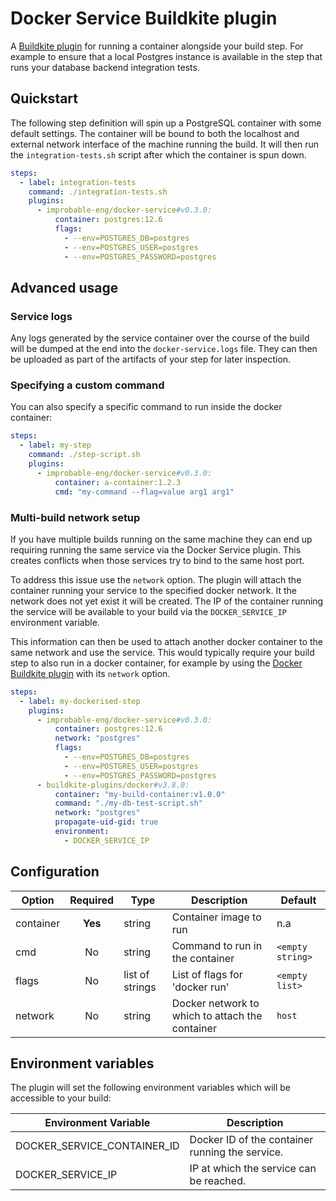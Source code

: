 # Docker Service Buildkite plugin

A [Buildkite plugin](https://buildkite.com/docs/agent/v3/plugins) for running a container alongside
your build step. For example to ensure that a local Postgres instance is available in the step that
runs your database backend integration tests.

## Quickstart

The following step definition will spin up a PostgreSQL container with some default settings. The
container will be bound to both the localhost and external network interface of the machine running
the build. It will then run the `integration-tests.sh` script after which the container is spun
down.

```yaml
steps:
  - label: integration-tests
    command: ./integration-tests.sh
    plugins:
      - improbable-eng/docker-service#v0.3.0:
          container: postgres:12.6
          flags:
            - --env=POSTGRES_DB=postgres
            - --env=POSTGRES_USER=postgres
            - --env=POSTGRES_PASSWORD=postgres
```

## Advanced usage

### Service logs

Any logs generated by the service container over the course of the build will be dumped at the end
into the `docker-service.logs` file. They can then be uploaded as part of the artifacts of your step
for later inspection.

### Specifying a custom command

You can also specify a specific command to run inside the docker container:

```yaml
steps:
  - label: my-step
    command: ./step-script.sh
    plugins:
      - improbable-eng/docker-service#v0.3.0:
          container: a-container:1.2.3
          cmd: "my-command --flag=value arg1 arg1"
```

### Multi-build network setup

If you have multiple builds running on the same machine they can end up requiring running the same
service via the Docker Service plugin. This creates conflicts when those services try to bind to the
same host port.

To address this issue use the `network` option. The plugin will attach the container running your
service to the specified docker network. It the network does not yet exist it will be created. The
IP of the container running the service will be available to your build via the `DOCKER_SERVICE_IP`
environment variable.

This information can then be used to attach another docker container to the same network and use the
service. This would typically require your build step to also run in a docker container, for example
by using the [Docker Buildkite plugin] with its `network` option.

```yaml
steps:
  - label: my-dockerised-step
    plugins:
      - improbable-eng/docker-service#v0.3.0:
          container: postgres:12.6
          network: "postgres"
          flags:
            - --env=POSTGRES_DB=postgres
            - --env=POSTGRES_USER=postgres
            - --env=POSTGRES_PASSWORD=postgres
      - buildkite-plugins/docker#v3.8.0:
          container: "my-build-container:v1.0.0"
          command: "./my-db-test-script.sh"
          network: "postgres"
          propagate-uid-gid: true
          environment:
            - DOCKER_SERVICE_IP
```

[Docker Buildkite plugin]: https://github.com/buildkite-plugins/docker-buildkite-plugin

## Configuration

| Option    | Required | Type            | Description                                     | Default          |
| --------- | :------: | --------------- | ----------------------------------------------- | ---------------- |
| container | **Yes**  | string          | Container image to run                          | n.a              |
| cmd       |    No    | string          | Command to run in the container                 | `<empty string>` |
| flags     |    No    | list of strings | List of flags for 'docker run'                  | `<empty list>`   |
| network   |    No    | string          | Docker network to which to attach the container | `host`           |

## Environment variables

The plugin will set the following environment variables which will be accessible to your build:

| Environment Variable        | Description                                     |
| --------------------------- | ----------------------------------------------- |
| DOCKER_SERVICE_CONTAINER_ID | Docker ID of the container running the service. |
| DOCKER_SERVICE_IP           | IP at which the service can be reached.         |
